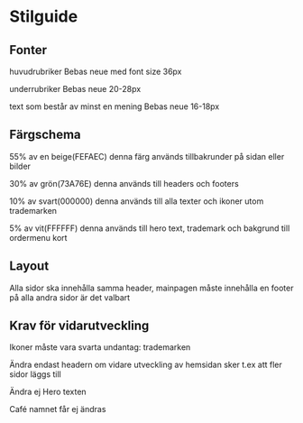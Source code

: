 # Stilguide

## Fonter
 huvudrubriker Bebas neue med font size 36px 
 
 underrubriker Bebas neue 20-28px
 
 text som består av minst en mening Bebas neue 16-18px 

## Färgschema 
55% av en beige(FEFAEC) denna färg används tillbakrunder på sidan eller bilder

30% av grön(73A76E) denna används till headers och footers 

10% av svart(000000) denna används till alla texter och ikoner utom trademarken

5% av vit(FFFFFF) denna används till hero text, trademark och bakgrund till ordermenu kort

## Layout
Alla sidor ska innehålla samma header, mainpagen måste innehålla en footer på alla andra sidor är det valbart

## Krav för vidarutveckling
Ikoner måste vara svarta undantag: trademarken

Ändra endast headern om vidare utveckling av hemsidan sker t.ex att fler sidor läggs till

Ändra ej Hero texten

Café namnet får ej ändras

